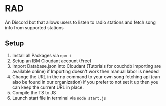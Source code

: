 # RAD
An Discord bot that allows users to listen to radio stations and fetch song info from supported stations

## Setup
1. Install all Packages via `npm i` 
2. Setup an IBM Cloudant account (Free) 
3. Import Database.json into Cloudant (Tutorials for couchdb importing are available online) if Importing doesn't work then manual labor is needed 
4. Change the URL in the np command to your own song fetching api (can also be found in our organization) if you prefer to not set it up then you can keep the current URL in place. 
5. Compile the TS to JS 
6. Launch start file in terminal via `node start.js`
